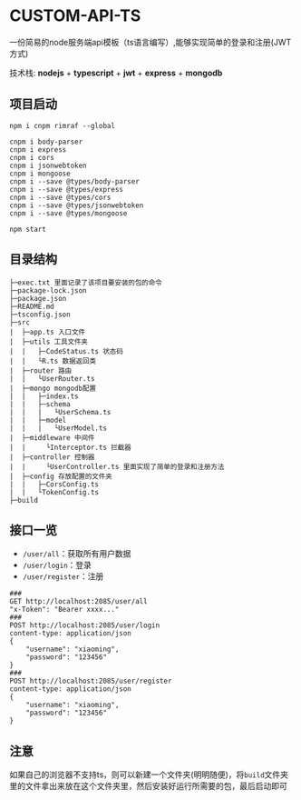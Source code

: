 

# CUSTOM-API-TS

一份简易的node服务端api模板（ts语言编写）,能够实现简单的登录和注册(JWT方式)

技术栈: **nodejs** + **typescript** + **jwt** + **express** + **mongodb**



## 项目启动

```shell
npm i cnpm rimraf --global

cnpm i body-parser
cnpm i express
cnpm i cors
cnpm i jsonwebtoken
cnpm i mongoose
cnpm i --save @types/body-parser
cnpm i --save @types/express
cnpm i --save @types/cors
cnpm i --save @types/jsonwebtoken
cnpm i --save @types/mongoose

npm start
```



## 目录结构

```
├─exec.txt 里面记录了该项目要安装的包的命令
├─package-lock.json
├─package.json
├─README.md
├─tsconfig.json
├─src
|  ├─app.ts 入口文件
|  ├─utils 工具文件夹
|  |   ├─CodeStatus.ts 状态码
|  |   └R.ts 数据返回类
|  ├─router 路由
|  |   └UserRouter.ts
|  ├─mongo mongodb配置
|  |   ├─index.ts
|  |   ├─schema
|  |   |   └UserSchema.ts
|  |   ├─model
|  |   |   └UserModel.ts
|  ├─middleware 中间件
|  |     └Interceptor.ts 拦截器
|  ├─controller 控制器
|  |     └UserController.ts 里面实现了简单的登录和注册方法
|  ├─config 存放配置的文件夹
|  |   ├─CorsConfig.ts
|  |   └TokenConfig.ts
├─build
```



## 接口一览

- `/user/all`：获取所有用户数据
- `/user/login`：登录
- `/user/register`：注册

```http
###
GET http://localhost:2085/user/all
"x-Token": "Bearer xxxx..."
###
POST http://localhost:2085/user/login
content-type: application/json
{
    "username": "xiaoming",
    "password": "123456"
}
###
POST http://localhost:2085/user/register
content-type: application/json
{
    "username": "xiaoming",
    "password": "123456"
}
```



## 注意

如果自己的浏览器不支持ts，则可以新建一个文件夹(明明随便)，将`build`文件夹里的文件拿出来放在这个文件夹里，然后安装好运行所需要的包，最后启动即可